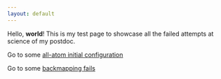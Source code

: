 ```yaml
---
layout: default 
---
```


Hello, **world**! This is my test page to showcase all the failed attempts at science of my postdoc.

Go to some [all-atom initial configuration](./create-configuration.html)

Go to some [backmapping fails](./backmapping-cg.html)
